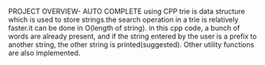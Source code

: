 PROJECT OVERVIEW-
  AUTO COMPLETE using CPP
trie is  data structure which is used to store strings.the search operation in a trie is relatively faster.it can be done in O(length of string).
in this cpp code, a bunch of words are already present, and if the string entered by the user is a prefix to another string, the other string is printed(suggested).
Other utility functions are also implemented.
